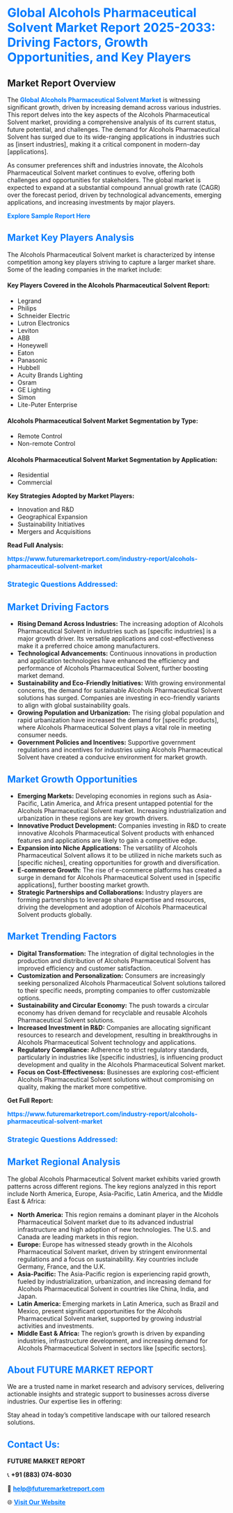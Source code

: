 <h1 style="color: #007BFF;">Global Alcohols Pharmaceutical Solvent Market Report 2025-2033: Driving Factors, Growth Opportunities, and Key Players</h1>

<section id="overview">
<h2>Market Report Overview</h2>
<p>The <a href="https://www.futuremarketreport.com/industry-report/alcohols-pharmaceutical-solvent-market" style="color: #007BFF; text-decoration: none;"><strong>Global Alcohols Pharmaceutical Solvent Market</strong></a> is witnessing significant growth, driven by increasing demand across various industries. This report delves into the key aspects of the Alcohols Pharmaceutical Solvent market, providing a comprehensive analysis of its current status, future potential, and challenges. The demand for Alcohols Pharmaceutical Solvent has surged due to its wide-ranging applications in industries such as [insert industries], making it a critical component in modern-day [applications].</p>
<p>As consumer preferences shift and industries innovate, the Alcohols Pharmaceutical Solvent market continues to evolve, offering both challenges and opportunities for stakeholders. The global market is expected to expand at a substantial compound annual growth rate (CAGR) over the forecast period, driven by technological advancements, emerging applications, and increasing investments by major players.</p>
</section>

<section id="overview">
<p><a href="https://www.futuremarketreport.com/request-sample/reportId=33352" style="color: #007BFF; text-decoration: none;"><strong>Explore Sample Report Here</strong></a></p>
</section>

<section id="key-players">
<h2 style="color: #007BFF;">Market Key Players Analysis</h2>
<p>The Alcohols Pharmaceutical Solvent market is characterized by intense competition among key players striving to capture a larger market share. Some of the leading companies in the market include:</p>
<h4>Key Players Covered in the Alcohols Pharmaceutical Solvent Report:</h4>
<ul><li>Legrand</li><li>Philips</li><li>Schneider Electric</li><li>Lutron Electronics</li><li>Leviton</li><li>ABB</li><li>Honeywell</li><li>Eaton</li><li>Panasonic</li><li>Hubbell</li><li>Acuity Brands Lighting</li><li>Osram</li><li>GE Lighting</li><li>Simon</li><li>Lite-Puter Enterprise</li></ul>
<h4>Alcohols Pharmaceutical Solvent Market Segmentation by Type:</h4>
<ul><li>Remote Control</li><li>Non-remote Control</li></ul>

<h4>Alcohols Pharmaceutical Solvent Market Segmentation by Application:</h4>
<ul><li>Residential</li><li>Commercial</li></ul>
<p><strong>Key Strategies Adopted by Market Players:</strong></p>
<ul>
<li>Innovation and R&D</li>
<li>Geographical Expansion</li>
<li>Sustainability Initiatives</li>
<li>Mergers and Acquisitions</li>
</ul>
</section>

<section>
<p><strong>Read Full Analysis: </strong></p><a href="https://www.futuremarketreport.com/industry-report/alcohols-pharmaceutical-solvent-market" style="color: #007BFF; text-decoration: none;"><strong>https://www.futuremarketreport.com/industry-report/alcohols-pharmaceutical-solvent-market</strong></a>
<h3 style="color: #007BFF;">Strategic Questions Addressed:</h3>
</section>

<section id="driving-factors">
<h2 style="color: #007BFF;">Market Driving Factors</h2>
<ul>
<li><strong>Rising Demand Across Industries:</strong> The increasing adoption of Alcohols Pharmaceutical Solvent in industries such as [specific industries] is a major growth driver. Its versatile applications and cost-effectiveness make it a preferred choice among manufacturers.</li>
<li><strong>Technological Advancements:</strong> Continuous innovations in production and application technologies have enhanced the efficiency and performance of Alcohols Pharmaceutical Solvent, further boosting market demand.</li>
<li><strong>Sustainability and Eco-Friendly Initiatives:</strong> With growing environmental concerns, the demand for sustainable Alcohols Pharmaceutical Solvent solutions has surged. Companies are investing in eco-friendly variants to align with global sustainability goals.</li>
<li><strong>Growing Population and Urbanization:</strong> The rising global population and rapid urbanization have increased the demand for [specific products], where Alcohols Pharmaceutical Solvent plays a vital role in meeting consumer needs.</li>
<li><strong>Government Policies and Incentives:</strong> Supportive government regulations and incentives for industries using Alcohols Pharmaceutical Solvent have created a conducive environment for market growth.</li>
</ul>
</section>

<section id="growth-opportunities">
<h2 style="color: #007BFF;">Market Growth Opportunities</h2>
<ul>
<li><strong>Emerging Markets:</strong> Developing economies in regions such as Asia-Pacific, Latin America, and Africa present untapped potential for the Alcohols Pharmaceutical Solvent market. Increasing industrialization and urbanization in these regions are key growth drivers.</li>
<li><strong>Innovative Product Development:</strong> Companies investing in R&D to create innovative Alcohols Pharmaceutical Solvent products with enhanced features and applications are likely to gain a competitive edge.</li>
<li><strong>Expansion into Niche Applications:</strong> The versatility of Alcohols Pharmaceutical Solvent allows it to be utilized in niche markets such as [specific niches], creating opportunities for growth and diversification.</li>
<li><strong>E-commerce Growth:</strong> The rise of e-commerce platforms has created a surge in demand for Alcohols Pharmaceutical Solvent used in [specific applications], further boosting market growth.</li>
<li><strong>Strategic Partnerships and Collaborations:</strong> Industry players are forming partnerships to leverage shared expertise and resources, driving the development and adoption of Alcohols Pharmaceutical Solvent products globally.</li>
</ul>
</section>

<section id="trending-factors">
<h2 style="color: #007BFF;">Market Trending Factors</h2>
<ul>
<li><strong>Digital Transformation:</strong> The integration of digital technologies in the production and distribution of Alcohols Pharmaceutical Solvent has improved efficiency and customer satisfaction.</li>
<li><strong>Customization and Personalization:</strong> Consumers are increasingly seeking personalized Alcohols Pharmaceutical Solvent solutions tailored to their specific needs, prompting companies to offer customizable options.</li>
<li><strong>Sustainability and Circular Economy:</strong> The push towards a circular economy has driven demand for recyclable and reusable Alcohols Pharmaceutical Solvent solutions.</li>
<li><strong>Increased Investment in R&D:</strong> Companies are allocating significant resources to research and development, resulting in breakthroughs in Alcohols Pharmaceutical Solvent technology and applications.</li>
<li><strong>Regulatory Compliance:</strong> Adherence to strict regulatory standards, particularly in industries like [specific industries], is influencing product development and quality in the Alcohols Pharmaceutical Solvent market.</li>
<li><strong>Focus on Cost-Effectiveness:</strong> Businesses are exploring cost-efficient Alcohols Pharmaceutical Solvent solutions without compromising on quality, making the market more competitive.</li>
</ul>
</section>

<section>
<p><strong>Get Full Report: </strong></p><a href="https://www.futuremarketreport.com/industry-report/alcohols-pharmaceutical-solvent-market" style="color: #007BFF; text-decoration: none;"><strong>https://www.futuremarketreport.com/industry-report/alcohols-pharmaceutical-solvent-market</strong></a>
<h3 style="color: #007BFF;">Strategic Questions Addressed:</h3>
</section>


<section id="regional-analysis">
<h2 style="color: #007BFF;">Market Regional Analysis</h2>
<p>The global Alcohols Pharmaceutical Solvent market exhibits varied growth patterns across different regions. The key regions analyzed in this report include North America, Europe, Asia-Pacific, Latin America, and the Middle East & Africa:</p>
<ul>
<li><strong>North America:</strong> This region remains a dominant player in the Alcohols Pharmaceutical Solvent market due to its advanced industrial infrastructure and high adoption of new technologies. The U.S. and Canada are leading markets in this region.</li>
<li><strong>Europe:</strong> Europe has witnessed steady growth in the Alcohols Pharmaceutical Solvent market, driven by stringent environmental regulations and a focus on sustainability. Key countries include Germany, France, and the U.K.</li>
<li><strong>Asia-Pacific:</strong> The Asia-Pacific region is experiencing rapid growth, fueled by industrialization, urbanization, and increasing demand for Alcohols Pharmaceutical Solvent in countries like China, India, and Japan.</li>
<li><strong>Latin America:</strong> Emerging markets in Latin America, such as Brazil and Mexico, present significant opportunities for the Alcohols Pharmaceutical Solvent market, supported by growing industrial activities and investments.</li>
<li><strong>Middle East & Africa:</strong> The region’s growth is driven by expanding industries, infrastructure development, and increasing demand for Alcohols Pharmaceutical Solvent in sectors like [specific sectors].</li>
</ul>
</section>

<footer>
<h2 style="color: #007BFF;">About FUTURE MARKET REPORT</h2>
<p>We are a trusted name in market research and advisory services, delivering actionable insights and strategic support to businesses across diverse industries. Our expertise lies in offering:</p>

<p>Stay ahead in today’s competitive landscape with our tailored research solutions.</p>

<h2 style="color: #007BFF;">Contact Us:</h2>
<p><strong>FUTURE MARKET REPORT</strong></p>
<p>📞 <strong>+91 (883) 074-8030</strong></p>
<p>📧 <strong><a href="mailto:help@futuremarketreport.com" style="color: #007BFF;">help@futuremarketreport.com</a></strong></p>
<p>🌐 <strong><a href="https://www.futuremarketreport.com/" style="color: #007BFF;">Visit Our Website</a></strong></p>
</footer>